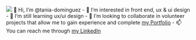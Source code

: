 <img src="https://tania-dominguez.com/wp-content/uploads/2021/09/cabecera-redes-e1631523148285.jpg">
 👋 Hi, I’m @tania-dominguez
- 👀 I’m interested in front end, ux & ui design
- 🌱 I’m still learning ux/ui design
- 💞️ I’m looking to collaborate in volunteer projects that allow me to gain experience and complete <a href="https://tania-dominguez.com" target="_blank">my Portfolio</a>
- 📫 You can reach me through <a href="https://www.linkedin.com/in/tania-dominguez/" target="_blank">my LinkedIn</a>

<!---
tania-dominguez/tania-dominguez is a ✨ special ✨ repository because its `README.md` (this file) appears on your GitHub profile.
You can click the Preview link to take a look at your changes.
--->
